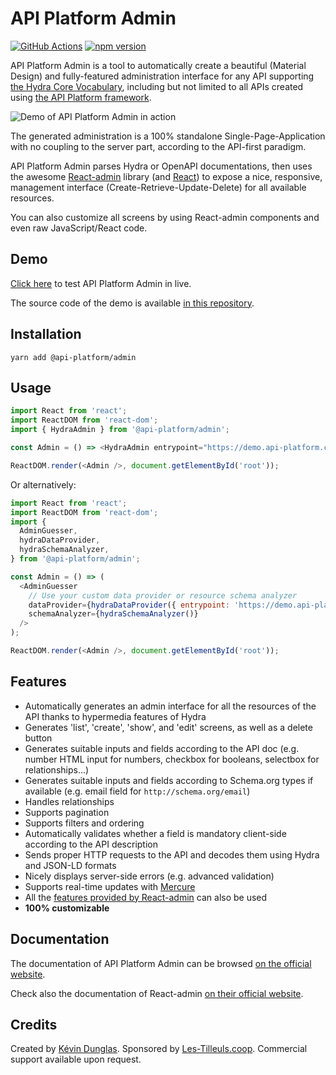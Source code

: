 # API Platform Admin

[![GitHub Actions](https://github.com/api-platform/admin/workflows/CI/badge.svg?branch=main)](https://github.com/api-platform/admin/actions?query=workflow%3ACI+branch%3Amain)
[![npm version](https://badge.fury.io/js/%40api-platform%2Fadmin.svg)](https://badge.fury.io/js/%40api-platform%2Fadmin)

API Platform Admin is a tool to automatically create a beautiful (Material Design) and fully-featured administration interface
for any API supporting [the Hydra Core Vocabulary](http://www.hydra-cg.com/), including but not limited to all APIs created
using [the API Platform framework](https://api-platform.com).

![Demo of API Platform Admin in action](https://api-platform.com/97cd2738071d63989db0bbcb6ba85a25/admin-demo.gif)

The generated administration is a 100% standalone Single-Page-Application with no coupling to the server part, according
to the API-first paradigm.

API Platform Admin parses Hydra or OpenAPI documentations, then uses the awesome [React-admin](https://marmelab.com/react-admin/)
library (and [React](https://facebook.github.io/react/)) to expose a nice, responsive, management interface (Create-Retrieve-Update-Delete)
for all available resources.

You can also customize all screens by using React-admin components and even raw JavaScript/React code.

## Demo

[Click here](https://demo.api-platform.com/admin) to test API Platform Admin in live.

The source code of the demo is available [in this repository](https://github.com/api-platform/demo).

## Installation

    yarn add @api-platform/admin

## Usage

```javascript
import React from 'react';
import ReactDOM from 'react-dom';
import { HydraAdmin } from '@api-platform/admin';

const Admin = () => <HydraAdmin entrypoint="https://demo.api-platform.com" />; // Replace with your own API entrypoint

ReactDOM.render(<Admin />, document.getElementById('root'));
```

Or alternatively:

```javascript
import React from 'react';
import ReactDOM from 'react-dom';
import {
  AdminGuesser,
  hydraDataProvider,
  hydraSchemaAnalyzer,
} from '@api-platform/admin';

const Admin = () => (
  <AdminGuesser
    // Use your custom data provider or resource schema analyzer
    dataProvider={hydraDataProvider({ entrypoint: 'https://demo.api-platform.com' })}
    schemaAnalyzer={hydraSchemaAnalyzer()}
  />
);

ReactDOM.render(<Admin />, document.getElementById('root'));
```

## Features

* Automatically generates an admin interface for all the resources of the API thanks to hypermedia features of Hydra
* Generates 'list', 'create', 'show', and 'edit' screens, as well as a delete button
* Generates suitable inputs and fields according to the API doc (e.g. number HTML input for numbers, checkbox for booleans, selectbox for relationships...)
* Generates suitable inputs and fields according to Schema.org types if available (e.g. email field for `http://schema.org/email`)
* Handles relationships
* Supports pagination
* Supports filters and ordering
* Automatically validates whether a field is mandatory client-side according to the API description
* Sends proper HTTP requests to the API and decodes them using Hydra and JSON-LD formats
* Nicely displays server-side errors (e.g. advanced validation)
* Supports real-time updates with [Mercure](https://mercure.rocks)
* All the [features provided by React-admin](https://marmelab.com/react-admin/Tutorial.html) can also be used
* **100% customizable**

## Documentation

The documentation of API Platform Admin can be browsed [on the official website](https://api-platform.com/docs/admin/).

Check also the documentation of React-admin [on their official website](https://marmelab.com/react-admin/Tutorial.html).

## Credits

Created by [Kévin Dunglas](https://dunglas.fr). Sponsored by [Les-Tilleuls.coop](https://les-tilleuls.coop).
Commercial support available upon request.
